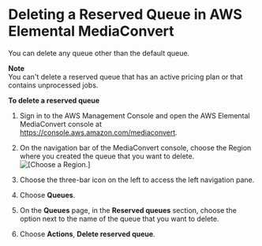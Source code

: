 # Deleting a Reserved Queue in AWS Elemental MediaConvert<a name="deleting-a-reserved-queue"></a>

You can delete any queue other than the default queue\.

**Note**  
You can't delete a reserved queue that has an active pricing plan or that contains unprocessed jobs\.

**To delete a reserved queue**

1. Sign in to the AWS Management Console and open the AWS Elemental MediaConvert console at [https://console\.aws\.amazon\.com/mediaconvert](https://console.aws.amazon.com/mediaconvert)\.

1. On the navigation bar of the MediaConvert console, choose the Region where you created the queue that you want to delete\.  
![\[Choose a Region.\]](http://docs.aws.amazon.com/mediaconvert/latest/ug/images/regions-list.png)

1. Choose the three\-bar icon on the left to access the left navigation pane\.

1. Choose **Queues**\.

1. On the **Queues** page, in the **Reserved queues** section, choose the option next to the name of the queue that you want to delete\.

1. Choose **Actions**, **Delete reserved queue**\.
